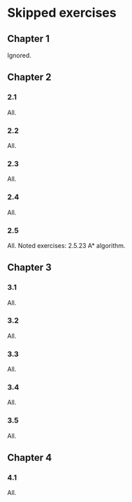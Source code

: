 # Skipped exercises

## Chapter 1
Ignored.

## Chapter 2

### 2.1
All.

### 2.2
All.

### 2.3
All.

### 2.4
All.

### 2.5
All. Noted exercises: 2.5.23 A* algorithm.

## Chapter 3

### 3.1
All.

### 3.2
All.

### 3.3
All.

### 3.4
All.

### 3.5
All.

## Chapter 4

### 4.1 
All.
